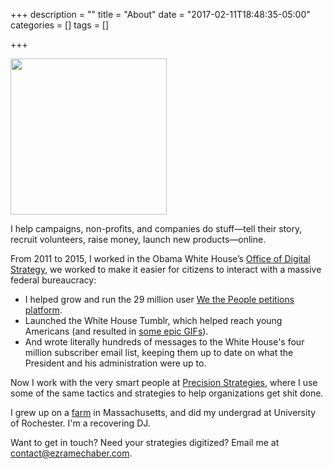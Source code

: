 +++
description = ""
title = "About"
date = "2017-02-11T18:48:35-05:00"
categories = []
tags = []

+++

<img src="../img/ezra_maine.jpg" width="250px" height="250px" class="img-right" />

I help campaigns, non-profits, and companies do stuff—tell their story, recruit volunteers, raise money, launch new products—online.

From 2011 to 2015, I worked in the Obama White House’s [Office of Digital Strategy](https://www.nytimes.com/2015/11/09/us/politics/a-digital-team-is-helping-obama-find-his-voice-online.html), we worked to make it easier for citizens to interact with a massive federal bureaucracy:

* I helped grow and run the 29 million user [We the People petitions platform](https://petitions.whitehouse.gov).
* Launched the White House Tumblr, which helped reach young Americans (and resulted in [some epic GIFs](http://giphy.com/Obama)).
* And wrote literally hundreds of messages to the White House's four million subscriber email list, keeping them up to date on what the President and his administration were up to.

Now I work with the very smart people at [Precision Strategies](http://precisionstrategies.com), where I use some of the same tactics and strategies to help organizations get shit done.

I grew up on a [farm](http://www.hopestill.com) in Massachusetts, and did my undergrad at University of Rochester. I'm a recovering DJ.

Want to get in touch? Need your strategies digitized? Email me at [contact@ezramechaber.com](mailto:contact@ezramechaber.com).

